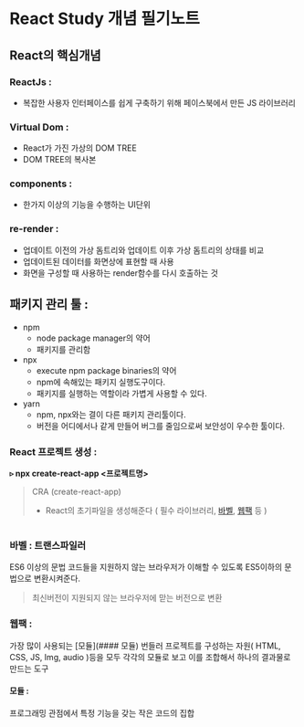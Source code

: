 # React Study 개념 필기노트

## React의 핵심개념

### ReactJs :

- 복잡한 사용자 인터페이스를 쉽게 구축하기 위해 페이스북에서 만든 JS 라이브러리

### Virtual Dom :

- React가 가진 가상의 DOM TREE
- DOM TREE의 복사본

### components :

- 한가지 이상의 기능을 수행하는 UI단위

### re-render :

- 업데이트 이전의 가상 돔트리와 업데이트 이후 가상 돔트리의 상태를 비교
- 업데이트된 데이터를 화면상에 표현할 때 사용
- 화면을 구성할 때 사용하는 render함수를 다시 호출하는 것

## 패키지 관리 툴 :

- npm
  - node package manager의 약어
  - 패키지를 관리함
- npx
  - execute npm package binaries의 약어
  - npm에 속해있는 패키지 실행도구이다.
  - 패키지를 실행하는 역할이라 가볍게 사용할 수 있다.
- yarn
  - npm, npx와는 결이 다른 패키지 관리툴이다.
  - 버전을 어디에서나 같게 만들어 버그를 줄임으로써 보안성이 우수한 툴이다.

### React 프로젝트 생성 :

**▹ npx create-react-app <프로젝트명>**

> CRA (create-react-app)
>
> - React의 초기파일을 생성해준다 ( 필수 라이브러리, [바벨](#바벨), [웹팩](#) 등 )

#

### 바벨 : 트랜스파일러

ES6 이상의 문법 코드들을 지원하지 않는 브라우저가 이해할 수 있도록 ES5이하의 문법으로 변환시켜준다.

> 최신버전이 지원되지 않는 브라우저에 맏는 버전으로 변환

### 웹팩 :

가장 많이 사용되는 [모듈](#### 모듈) 번들러
프로젝트를 구성하는 자원( HTML, CSS, JS, Img, audio )등을 모두 각각의 모듈로 보고 이를 조합해서 하나의 결과물로 만드는 도구

#### 모듈 :

프로그래밍 관점에서 특정 기능을 갖는 작은 코드의 집합
